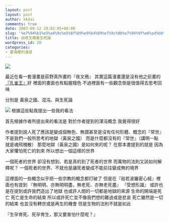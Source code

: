 ```yaml
---
layout: post
layout: post
author: kkdai
comments: true
date: 2003-09-12 20:02:05+00:00
slug: '%e7%94%b1%e5%a4%9c%e5%8f%89%e9%b4%89%e7%9c%8b%e7%94%9f%e6%ad%bb%e8%ab%96'
title: 由夜叉鴉看生死論
wordpress_id: 20
categories:
- 書海裡的漫遊
---
```


![](http://www.furuhon-unchiku.com/shop/gazou/comic1b/a/o/yasyagarasu.jpg)

最近在看一套漫畫是荻野真所畫的『夜叉鴉』
其實這篇漫畫還是沒有他之前畫的[『孔雀王』](http://www.pconline.com.cn/games/cartoon/pic/home/10206/pic/12radA.jpg)好
裡面的畫面也有點腥羶色
不過裡面有一些觀念倒是很值得去思考回味



分別是 黃泉之國、混沌、與生死論
<!-- more -->
![](http://www.wonderwis.com/kain/puying.jpg)
根據這些點我提出一些我的看法

首先根據作者所提出來的看法是
對於作者提到的渾沌概念
我覺得很好

作者提到說人死了應該是變成個無色、無謂甚至是沒有任何形體、概念的『常世』
不是我們一般所思考的地獄（黃泉之國）
而是什麼都沒有的『常世』（講明一點 就是魂飛魄散）
那麼地獄（黃泉之國）是如何來的呢？
在那本書提到的就是
因為大家懼怕死亡的到來
所以想出一個這樣的世界

一個死者的世界
卻沒有想到、若是真的到了死者的世界
而萬物的法則又該如何解釋呢？
一個死者的世界、不就也是讓死者變成不能前往變成無的境界


這裡面的一些概念似乎把一些宗教的概念都打破了
但是在『般若波羅密心經』裡面也有提到
『無明明、亦無明明盡，無老死、亦無老死盡』
『受想形識』
或許也是在提到或許我們造出了地獄
也或許人間的一切都是地獄的來源
生命的開端是死亡
死亡是生命的結束
所以或許死亡並不像我們想的難過或是悲哀
死亡雖然是一切的結束
也並沒有轉世或是再生的機會
但是生物的法則不就是如此

『生孕育死、死孕育生，那又要害怕什麼呢？』
